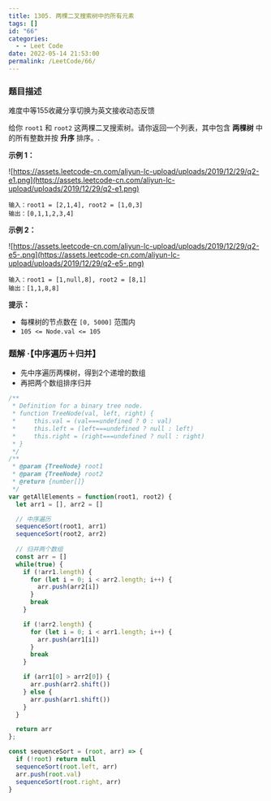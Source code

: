 ```yaml
---
title: 1305. 两棵二叉搜索树中的所有元素
tags: []
id: "66"
categories:
  - - Leet Code
date: 2022-05-14 21:53:00
permalink: /LeetCode/66/
---
```


### 题目描述

难度中等155收藏分享切换为英文接收动态反馈

给你 `root1` 和 `root2` 这两棵二叉搜索树。请你返回一个列表，其中包含 **两棵树** 中的所有整数并按 **升序** 排序。.

**示例 1：**

![https://assets.leetcode-cn.com/aliyun-lc-upload/uploads/2019/12/29/q2-e1.png](https://assets.leetcode-cn.com/aliyun-lc-upload/uploads/2019/12/29/q2-e1.png)

```
输入：root1 = [2,1,4], root2 = [1,0,3]
输出：[0,1,1,2,3,4]

```

<!--more-->

**示例 2：**

![https://assets.leetcode-cn.com/aliyun-lc-upload/uploads/2019/12/29/q2-e5-.png](https://assets.leetcode-cn.com/aliyun-lc-upload/uploads/2019/12/29/q2-e5-.png)

```
输入：root1 = [1,null,8], root2 = [8,1]
输出：[1,1,8,8]

```

**提示：**

- 每棵树的节点数在 `[0, 5000]` 范围内
- `105 <= Node.val <= 105`

### 题解 ·【中序遍历＋归并】

- 先中序遍历两棵树，得到2个递增的数组
- 再把两个数组排序归并

```jsx
/**
 * Definition for a binary tree node.
 * function TreeNode(val, left, right) {
 *     this.val = (val===undefined ? 0 : val)
 *     this.left = (left===undefined ? null : left)
 *     this.right = (right===undefined ? null : right)
 * }
 */
/**
 * @param {TreeNode} root1
 * @param {TreeNode} root2
 * @return {number[]}
 */
var getAllElements = function(root1, root2) {
  let arr1 = [], arr2 = []

  // 中序遍历
  sequenceSort(root1, arr1)
  sequenceSort(root2, arr2)
  
  // 归并两个数组
  const arr = []
  while(true) {
    if (!arr1.length) {
      for (let i = 0; i < arr2.length; i++) {
        arr.push(arr2[i])
      }
      break
    }

    if (!arr2.length) {
      for (let i = 0; i < arr1.length; i++) {
        arr.push(arr1[i])
      }
      break
    }

    if (arr1[0] > arr2[0]) {
      arr.push(arr2.shift())
    } else {
      arr.push(arr1.shift())
    }
  }

  return arr
};

const sequenceSort = (root, arr) => {
  if (!root) return null
  sequenceSort(root.left, arr)
  arr.push(root.val)
  sequenceSort(root.right, arr)
}

```